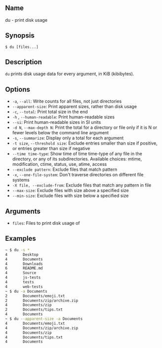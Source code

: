 ## Name

du - print disk usage

## Synopsis

```**sh
$ du [files...]
```

## Description

`du` prints disk usage data for every argument, in KiB (kibibytes).

## Options

* `-a`, `--all`: Write counts for all files, not just directories
* `--apparent-size`: Print apparent sizes, rather than disk usage
* `-c`, `--total`: Print total size in the end
* `-h` , `--human-readable`: Print human-readable sizes
* `--si`: Print human-readable sizes in SI units
* `-d N`, `--max-depth N`: Print the total for a directory or file only if it is N or fewer levels below the command line argument
* `-s`, `--summarize`: Display only a total for each argument
* `-t size`, `--threshold size`: Exclude entries smaller than size if positive, or entries greater than size if negative
* `--time time-type`: Show time of time time-type of any file in the directory, or any of its subdirectories. Available choices: mtime, modification, ctime, status, use, atime, access
* `--exclude pattern`: Exclude files that match pattern
* `-x`, `--one-file-system`: Don't traverse directories on different file systems
* `-X file, --exclude-from`: Exclude files that match any pattern in file
* `--max-size`: Exclude files with size above a specified size
* `--min-size`: Exclude files with size below a specified size

## Arguments

* `files`: Files to print disk usage of

## Examples

```sh
~ $ du -s *
4       Desktop
4       Documents
4       Downloads
6       README.md
4       Source
4       js-tests
4       tests
4       web-tests
~ $ du -a Documents
2       Documents/emoji.txt
2       Documents/zip/archive.zip
4       Documents/zip
2       Documents/tips.txt
4       Documents
~ $ du --apparent-size -a Documents
4       Documents/emoji.txt
4       Documents/zip/archive.zip
4       Documents/zip
4       Documents/tips.txt
4       Documents
```
